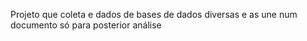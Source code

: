 Projeto que coleta e dados de bases de dados diversas e as une num documento só para posterior análise